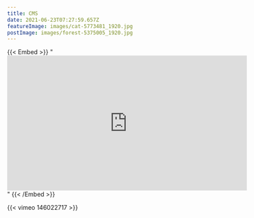 ```yaml
---
title: CMS
date: 2021-06-23T07:27:59.657Z
featureImage: images/cat-5773481_1920.jpg
postImage: images/forest-5375005_1920.jpg
---
```

{{< Embed >}}
"<iframe width="560" height="315" src="https://www.youtube.com/embed/ZNkiZsd6LNM" title="YouTube video player" frameborder="0" allow="accelerometer; autoplay; clipboard-write; encrypted-media; gyroscope; picture-in-picture" allowfullscreen></iframe>"
{{< /Embed >}}

{{< vimeo 146022717 >}}